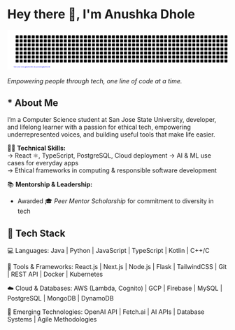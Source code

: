 # Hey there 👋, I'm Anushka Dhole

![gitartwork](https://github.com/anushkadhole/gitname/blob/main/gitartwork.svg?raw=true)

*Empowering people through tech, one line of code at a time.*

## * About Me
I’m a Computer Science student at San Jose State University, developer, and lifelong learner with a passion for ethical tech, empowering underrepresented voices, and building useful tools that make life easier.

👩‍💻 **Technical Skills:**  
→ React ⚛️, TypeScript, PostgreSQL, Cloud deployment 
→ AI & ML use cases for everyday apps  
→ Ethical frameworks in computing & responsible software development

📚 **Mentorship & Leadership:**    
- Awarded 🎓 *Peer Mentor Scholarship* for commitment to diversity in tech  

## 🌱 Tech Stack

💻 Languages:
   Java | Python | JavaScript | TypeScript | Kotlin | C++/C

🧰 Tools & Frameworks:
   React.js | Next.js | Node.js | Flask | TailwindCSS | Git | REST API | Docker | Kubernetes

☁️ Cloud & Databases:
   AWS (Lambda, Cognito) | GCP | Firebase | MySQL | PostgreSQL | MongoDB | DynamoDB

🤖 Emerging Technologies:
   OpenAI API | Fetch.ai | AI APIs | Database Systems | Agile Methodologies
